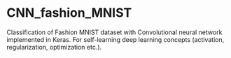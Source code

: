# CNN_fashion_MNIST
Classification of Fashion MNIST dataset with Convolutional neural network implemented in Keras. 
For self-learning deep learning concepts (activation, regularization, optimization etc.). 
